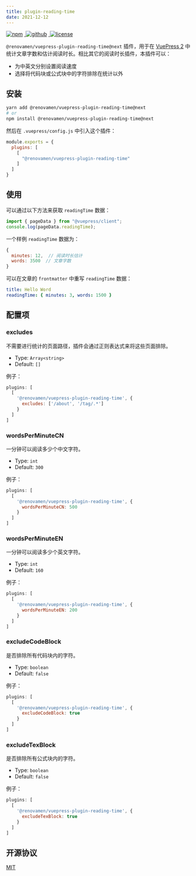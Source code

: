 ```yaml
---
title: plugin-reading-time
date: 2021-12-12
---
```


<p>
  <a href="https://www.npmjs.com/package/@renovamen/vuepress-plugin-reading-time/v/next" target="_blank">
    <img src="https://img.shields.io/npm/v/@renovamen/vuepress-plugin-reading-time/next.svg?style=flat-square&logo=npm" style="display: inline; margin: 0 4px 0 0" alt="npm">
  </a>
  <a href="https://github.com/Renovamen/vuepress-theme-gungnir/tree/main/packages/plugins/reading-time" target="_blank">
    <img src="https://img.shields.io/badge/GitHub-@renovamen/vuepress--plugin--reading--time-26A2FF?style=flat-square&logo=github" style="display: inline; margin: 0 4px 0 0" alt="github">
  </a>
  <a href="https://github.com/Renovamen/vuepress-theme-gungnir/blob/main/packages/plugins/reading-time/LICENSE" target="_blank">
    <img src="https://img.shields.io/badge/License-MIT-green?style=flat-square" style="display: inline; margin: 0 4px 0 0" alt="license">
  </a>
</p>

`@renovamen/vuepress-plugin-reading-time@next` 插件，用于在 [VuePress 2](https://v2.vuepress.vuejs.org/) 中统计文章字数和估计阅读时长。相比其它的阅读时长插件，本插件可以：

- 为中英文分别设置阅读速度
- 选择将代码块或公式块中的字符排除在统计以外


## 安装

```bash
yarn add @renovamen/vuepress-plugin-reading-time@next
# or
npm install @renovamen/vuepress-plugin-reading-time@next
```

然后在 `.vuepress/config.js` 中引入这个插件：

```js
module.exports = {
  plugins: [
    [
      "@renovamen/vuepress-plugin-reading-time"
    ]
  ]
}
```


## 使用

可以通过以下方法来获取 `readingTime` 数据：

```js
import { pageData } from "@vuepress/client";
console.log(pageData.readingTime);
```

一个样例 `readingTime` 数据为：

```js
{
  minutes: 12,  // 阅读时长估计
  words: 3500  // 文章字数
}
```

可以在文章的 `frontmatter` 中重写 `readingTime` 数据：

```yaml
title: Hello Word
readingTime: { minutes: 3, words: 1500 }
```


## 配置项

### excludes

不需要进行统计的页面路径，插件会通过正则表达式来将这些页面排除。

- Type: `Array<string>`
- Default: `[]`

例子：

```js
plugins: [
  [
    '@renovamen/vuepress-plugin-reading-time', {
      excludes: ['/about', '/tag/.*']
    }
  ]
]
```

### wordsPerMinuteCN

一分钟可以阅读多少个中文字符。

- Type: `int`
- Default: `300`

例子：

```js
plugins: [
  [
    '@renovamen/vuepress-plugin-reading-time', {
      wordsPerMinuteCN: 500
    }
  ]
]
```

### wordsPerMinuteEN

一分钟可以阅读多少个英文字符。

- Type: `int`
- Default: `160`

例子：

```js
plugins: [
  [
    '@renovamen/vuepress-plugin-reading-time', {
      wordsPerMinuteEN: 200
    }
  ]
]
```

### excludeCodeBlock

是否排除所有代码块内的字符。

- Type: `boolean`
- Default: `false`

例子：

```js
plugins: [
  [
    '@renovamen/vuepress-plugin-reading-time', {
      excludeCodeBlock: true
    }
  ]
]
```

### excludeTexBlock

是否排除所有公式块内的字符。

- Type: `boolean`
- Default: `false`

例子：

```js
plugins: [
  [
    '@renovamen/vuepress-plugin-reading-time', {
      excludeTexBlock: true
    }
  ]
]
```


## 开源协议

[MIT](https://github.com/Renovamen/vuepress-theme-gungnir/blob/main/packages/plugins/reading-time/LICENSE)
